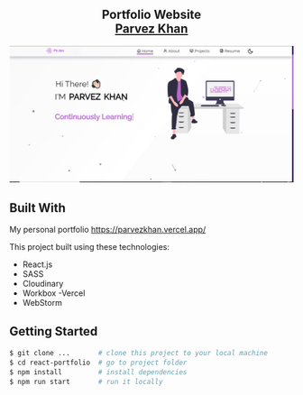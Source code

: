 <h2 align="center">
  Portfolio Website<br/>
  <a href="https://parvezkhan.vercel.app/" target="_blank">Parvez Khan</a>
</h2>

<div align="center">

  
  <img alt="Demo" src="https://raw.githubusercontent.com/parvezzkhan/MyPortfolio/main/assets/images/projects/pkdevfolio.png" />
</div>

## Built With

My personal portfolio <a href="https://parvezkhan.vercel.app/" target="_blank">https://parvezkhan.vercel.app/</a> <br/>

This project built using these technologies:
- React.js
- SASS
- Cloudinary
- Workbox
-Vercel
- WebStorm

## Getting Started

```bash
$ git clone ...       # clone this project to your local machine
$ cd react-portfolio  # go to project folder
$ npm install         # install dependencies
$ npm run start       # run it locally
```
